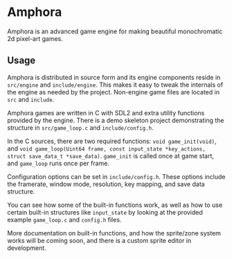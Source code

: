 # Amphora

Amphora is an advanced game engine for making beautiful monochromatic 2d pixel-art games.

## Usage

Amphora is distributed in source form and its engine components reside in `src/engine` and `include/engine`.
This makes it easy to tweak the internals of the engine as needed by the project.
Non-engine game files are located in `src` and `include`.

Amphora games are written in C with SDL2 and extra utility functions provided by the engine.
There is a demo skeleton project demonstrating the structure in `src/game_loop.c` and `include/config.h`.

In the C sources, there are two required functions: `void game_init(void)`, and `void game_loop(Uint64 frame, const input_state *key_actions, struct save_data_t *save_data)`.
`game_init` is called once at game start, and `game_loop` runs once per frame.

Configuration options can be set in `include/config.h`.
These options include the framerate, window mode, resolution, key mapping, and save data structure.

You can see how some of the built-in functions work, as well as how to use certain built-in structures like `input_state` by looking at the provided example `game_loop.c` and `config.h` files.

More documentation on built-in functions, and how the sprite/zone system works will be coming soon, and there is a custom sprite editor in development.
